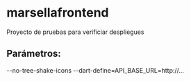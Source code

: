 # marsellafrontend

Proyecto de pruebas para verificiar despliegues

## Parámetros:

 --no-tree-shake-icons --dart-define=API_BASE_URL=http://...

